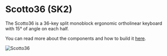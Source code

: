 # Scotto36 (SK2)

The Scotto36 is a 36-key split monoblock ergonomic ortholinear keyboard with 15° of angle on each half.

You can read more about the components and how to build it [here](https://scottokeebs.com/blogs/keyboards/scotto36-handwired-keyboard).

![Scotto36](https://user-images.githubusercontent.com/8194147/191559764-12b65543-1ca8-4dc2-a64d-7f86911f9ffd.jpg)
